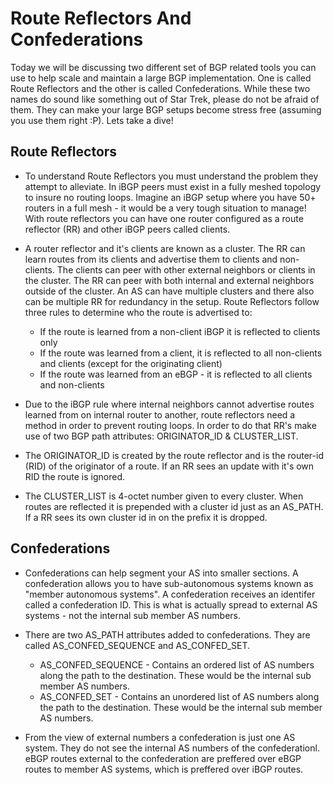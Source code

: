 # **Route Reflectors And Confederations**

Today we will be discussing two different set of BGP related tools you can use to help scale and maintain a large BGP implementation. One is called Route Reflectors and the other is called Confederations. While these two names do sound like something out of Star Trek, please do not be afraid of them. They can make your large BGP setups become stress free (assuming you use them right :P). Lets take a dive!

## Route Reflectors

- To understand Route Reflectors you must understand the problem they attempt to alleviate. In iBGP peers must exist in a fully meshed topology to insure no routing loops. Imagine an iBGP setup where you have 50+ routers in a full mesh - it would be a very tough situation to manage! With route reflectors you can have one router configured as a route reflector (RR) and other iBGP peers called clients. 

- A router reflector and it's clients are known as a cluster. The RR can learn routes from its clients and advertise them to clients and non-clients. The clients can peer with other external neighbors or clients in the cluster. The RR can peer with both internal and external neighbors outside of the cluster. An AS can have multiple clusters and there also can be multiple RR for redundancy in the setup. Route Reflectors follow three rules to determine who the route is advertised to:

  - If the route is learned from a non-client iBGP it is reflected to clients only
  - If the route was learned from a client, it is reflected to all non-clients and clients (except for the originating client)
  - If the route was learned from an eBGP - it is reflected to all clients and non-clients
  
- Due to the iBGP rule where internal neighbors cannot advertise routes learned from on internal router to another, route reflectors need a method in order to prevent 
routing loops. In order to do that RR's make use of two BGP path attributes: ORIGINATOR_ID & CLUSTER_LIST.

- The ORIGINATOR_ID is created by the route reflector and is the router-id (RID) of the originator of a route. If an RR sees an update with it's own RID the route is ignored.

- The CLUSTER_LIST is 4-octet number given to every cluster. When routes are reflected it is prepended with a cluster id just as an AS_PATH. If a RR sees its own cluster id in on the prefix it is dropped.

## Confederations

- Confederations can help segment your AS into smaller sections. A confederation allows you to have sub-autonomous systems known as "member autonomous systems". A confederation receives an identifer called a confederation ID. This is what is actually spread to external AS systems - not the internal sub member AS numbers.

- There are two AS_PATH attributes added to confederations. They are called AS_CONFED_SEQUENCE and AS_CONFED_SET.
    - AS_CONFED_SEQUENCE - Contains an ordered list of AS numbers along the path to the destination. These would be the internal sub member AS numbers.
    - AS_CONFED_SET - Contains an unordered list of AS numbers along the path to the destination. These would be the internal sub member AS numbers.

- From the view of external numbers a confederation is just one AS system. They do not see the internal AS numbers of the confederationl. eBGP routes external to the confederation are preffered over eBGP routes to member AS systems, which is preffered over iBGP routes.